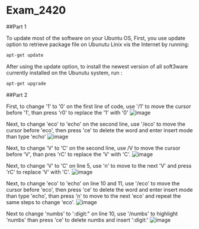 # Exam_2420
##Part 1

To update most of the software on your Ubuntu OS, First, you use update option to retrieve package file on Ubunutu Linix vis the Internet by running:

```Bash
apt-get update
```

After using the update option, to install the newest version of all soft3ware currently installed on the Ubunutu system, run :

```Bash
apt-get upgrade
```

##Part 2

First, to change '1' to '0' on the first line of code, use '/1' to move the cursor before '1', than press 'r0' to replace the '1' with '0'
![image](https://user-images.githubusercontent.com/99624124/206569376-82847113-ab77-4d8b-85f2-b8255088790e.png)

Next, to change 'eco' to 'echo' on the second line, use '/eco' to move the cursor before 'eco', then press 'ce' to delete the word and enter insert mode than type 'echo'
![image](https://user-images.githubusercontent.com/99624124/206570462-8537deb1-69f3-4c47-81d9-e5f8988694c0.png)

Next, to change 'V' to 'C' on the second line, use /V to move the cursor before 'V', than pres 'rC' to replace the 'V' with 'C'.
![image](https://user-images.githubusercontent.com/99624124/206571135-ddbc1b62-88f1-47f3-b16d-0d9af8aeda3a.png)

Next, to change 'V' to 'C' on line 5, use 'n' to move to the next 'V' and press 'rC' to replace 'V' with 'C'.
![image](https://user-images.githubusercontent.com/99624124/206571406-7e6d9983-f832-4705-af4c-1f734232331e.png)

Next, to change 'eco' to 'echo' on line 10 and 11,  use '/eco' to move the cursor before 'eco', then press 'ce' to delete the word and enter insert mode than type 'echo', than press 'n' to move to the next 'eco' and repeat the same steps to change 'eco'.
![image](https://user-images.githubusercontent.com/99624124/206571980-0ba8402a-5ac8-46fd-b328-5fb761819b14.png)

Next to change 'numbs' to ':digit:" on line 10, use '/numbs' to highlight 'numbs' than press 'ce' to delete numbs and insert ':digit:'
![image](https://user-images.githubusercontent.com/99624124/206572537-be41eaae-8a3a-4f1b-bb8a-7157c9095770.png)
